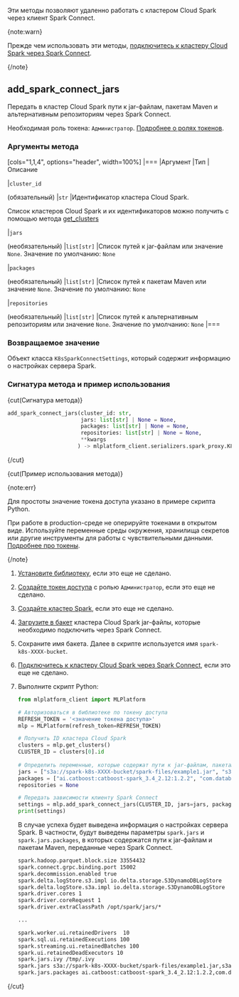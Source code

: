Эти методы позволяют удаленно работать с кластером Cloud Spark через клиент Spark Connect.

{note:warn}

Прежде чем использовать эти методы, [подключитесь к кластеру Cloud Spark через Spark Connect](../../../connect/spark-connect).

{/note}

## add_spark_connect_jars

Передать в кластер Cloud Spark пути к jar-файлам, пакетам Maven и альтернативным репозиториям через Spark Connect.

Необходимая роль токена: `Администратор`. [Подробнее о ролях токенов](../../authz).

### Аргументы метода

[cols="1,1,4", options="header", width=100%]
|===
|Аргумент
|Тип
|Описание

|`cluster_id`

(обязательный)
|`str`
|Идентификатор кластера Cloud Spark.

Список кластеров Cloud Spark и их идентификаторов можно получить с помощью метода [get_clusters](../clusters#get_clusters)

|`jars`

(необязательный)
|`list[str]`
|Список путей к jar-файлам или значение `None`. Значение по умолчанию: `None`

|`packages`

(необязательный)
|`list[str]`
|Список путей к пакетам Maven или значение `None`. Значение по умолчанию: `None`

|`repositories`

(необязательный)
|`list[str]`
|Список путей к альтернативным репозиториям или значение `None`. Значение по умолчанию: `None`
|===

### Возвращаемое значение

Объект класса `K8sSparkConnectSettings`, который содержит информацию о настройках сервера Spark.

### Сигнатура метода и пример использования

{cut(Сигнатура метода)}

```python
add_spark_connect_jars(cluster_id: str,
                       jars: list[str] | None = None,
                       packages: list[str] | None = None, 
                       repositories: list[str] | None = None, 
                       **kwargs
                      ) -> mlplatform_client.serializers.spark_proxy.K8sSparkConnectSettings
```

{/cut}

{cut(Пример использования метода)}

{note:err}

Для простоты значение токена доступа указано в примере скрипта Python.

При работе в production-среде не оперируйте токенами в открытом виде. Используйте переменные среды окружения, хранилища секретов или другие инструменты для работы с чувствительными данными. [Подробнее про токены](../../authz).

{/note}

1. [Установите библиотеку](../../install), если это еще не сделано.
1. [Создайте токен доступа](../../authz) с ролью `Администратор`, если это еще не сделано.
1. [Создайте кластер Spark](../../../instructions/create), если это еще не сделано.
1. [Загрузите в бакет](/ru/storage/s3/instructions/objects/upload-object) кластера Cloud Spark jar-файлы, которые необходимо подключить через Spark Connect.
1. Сохраните имя бакета. Далее в скрипте используется имя `spark-k8s-XXXX-bucket`.
1. [Подключитесь к кластеру Cloud Spark через Spark Connect](../../../connect/spark-connect), если это еще не сделано.
1. Выполните скрипт Python:

   ```python
   from mlplatform_client import MLPlatform
   
   # Авторизоваться в библиотеке по токену доступа
   REFRESH_TOKEN = '<значение токена доступа>'
   mlp = MLPlatform(refresh_token=REFRESH_TOKEN)

   # Получить ID кластера Cloud Spark
   clusters = mlp.get_clusters()
   CLUSTER_ID = clusters[0].id
 
   # Определить переменные, которые содержат пути к jar-файлам, пакетам Maven и альтернативным репозиториям
   jars = ["s3a://spark-k8s-XXXX-bucket/spark-files/example1.jar", "s3a://spark-k8s-XXXX-bucket/spark-files/example2.jar"]
   packages = ["ai.catboost:catboost-spark_3.4_2.12:1.2.2", "com.databricks:spark-csv_2.10:1.3.0"]
   repositories = None

   # Передать зависимости клиенту Spark Connect
   settings = mlp.add_spark_connect_jars(CLUSTER_ID, jars=jars, packages=packages, repositories=repositories)
   print(settings)

   ```

   В случае успеха будет выведена информация о настройках сервера Spark. В частности, будут выведены параметры `spark.jars` и `spark.jars.packages`, в которых содержатся пути к jar-файлам и пакетам Maven, переданные через Spark Connect.

   ```txt
   spark.hadoop.parquet.block.size 33554432
   spark.connect.grpc.binding.port 15002
   spark.decommission.enabled true
   spark.delta.logStore.s3.impl io.delta.storage.S3DynamoDBLogStore
   spark.delta.logStore.s3a.impl io.delta.storage.S3DynamoDBLogStore
   spark.driver.cores 1
   spark.driver.coreRequest 1
   spark.driver.extraClassPath /opt/spark/jars/*

   ...

   spark.worker.ui.retainedDrivers	10
   spark.sql.ui.retainedExecutions 100
   spark.streaming.ui.retainedBatches 100
   spark.ui.retainedDeadExecutors 10
   spark.jars.ivy /tmp/.ivy
   spark.jars s3a://spark-k8s-XXXX-bucket/spark-files/example1.jar,s3a://spark-k8s-XXXX-bucket/spark-files/example2.jar
   spark.jars.packages ai.catboost:catboost-spark_3.4_2.12:1.2.2,com.databricks:spark-csv_2.10:1.3.0
   ```

{/cut}
